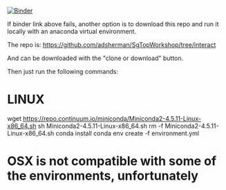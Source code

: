 [![Binder](https://mybinder.org/badge_logo.svg)](https://mybinder.org/v2/gh/adsherman/SgTopWorkshop/master)

If binder link above fails, another option is to download this repo and run it locally with an anaconda virtual environment.

The repo is: https://github.com/adsherman/SgTopWorkshop/tree/interact

And can be downloaded with the "clone or download" button.

Then just run the following commands:

# LINUX
wget https://repo.continuum.io/miniconda/Miniconda2-4.5.11-Linux-x86_64.sh
sh Miniconda2-4.5.11-Linux-x86_64.sh
rm -f Miniconda2-4.5.11-Linux-x86_64.sh
conda install conda env create -f environment.yml

# OSX is not compatible with some of the environments, unfortunately
